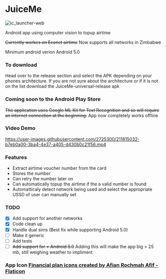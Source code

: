 # JuiceMe

![ic_launcher-web](https://user-images.githubusercontent.com/2725300/211160536-90f13e53-78e6-4245-9978-33f5313bb04c.png)

Android app using computer vision to topup airtime

~~Currently workes on Econet airtime~~ Now supports all networks in Zimbabwe

Minimum android verion Android 5.0

### To download
Head over to the release section and select the APK depending on your phones architecture. 
If you are not sure about the architecture or if it is not on the list download the JuiceMe-universal-release apk

### Coming soon to the Android Play Store

~~The application uses Google ML Kit for Text Recognition and so will require an internet connection at the beginning.~~ App now completely works offline

### Video Demo


https://user-images.githubusercontent.com/2725300/211815032-b7eb0a00-3ba4-4e37-a405-d430b0c21f56.mp4


### Features
- Extract airtime voucher number from the card
- Stores the number
- Can retry the number later on 
- Can automatically topup the airtime if the a valid number is found
- Automatticaly detect network being used and select the appropriate USSD of user can manually set

### TODO
- [X] Add support for another networks
- [X] Code clean up
- [X] Handle dual sims (Best fix while supporting Android 5.0)
- [ ] Make it generic
- [ ] Add tests
- [ ] ~~Add support for < Android 5.0~~ Adding this will make the app big > 25 mb, still weighing weather to impliment

### App Icon <a href="https://www.flaticon.com/free-icons/financial-plan" title="financial plan icons">Financial plan icons created by Afian Rochmah Afif - Flaticon</a>
